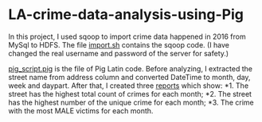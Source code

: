 # LA-crime-data-analysis-using-Pig
In this project, I used sqoop to import crime data happened in 2016 from MySql to HDFS. The file [import.sh](https://github.com/Lanwei02/LA-crime-data-analysis-using-Pig/blob/master/import.sh) contains the sqoop code. (I have changed the real username and password of the server for safety.)

[pig_script.pig](https://github.com/Lanwei02/LA-crime-data-analysis-using-Pig/blob/master/pig_script.pig) is the file of Pig Latin code. Before analyzing, I extracted the street name from address column and converted DateTime to month, day, week and daypart. After that, I created three [reports](https://github.com/Lanwei02/LA-crime-data-analysis-using-Pig/blob/master/reports.rtf) which show:
*1. The street has the highest total count of crimes for each month;
*2. The street has the highest number of the unique crime for each month;
*3. The crime with the most MALE victims for each month.

